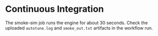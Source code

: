 # Continuous Integration

The smoke-sim job runs the engine for about 30 seconds. Check the uploaded
`autotune.log` and `smoke_out.txt` artifacts in the workflow run.

